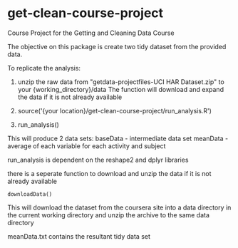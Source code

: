 # get-clean-course-project
Course Project for the Getting and Cleaning Data Course

The objective on this package is create two tidy dataset from the provided data.


To replicate the analysis:

1.  unzip the raw data from "getdata-projectfiles-UCI HAR Dataset.zip" to your {working_directory}/data
    The function will download and expand the data if it is not already available

2.  source('{your location}/get-clean-course-project/run_analysis.R')

3.  run_analysis()

This will produce 2 data sets:
    baseData - intermediate data set
    meanData - average of each variable for each activity and subject
    
run_analysis is dependent on the reshape2 and dplyr libraries

there is a seperate function to download and unzip the data if it is not already available

    downloadData()
    
This will download the dataset from the coursera site into a data directory in the current working directory and 
unzip the archive to the same data directory

meanData.txt contains the resultant tidy data set